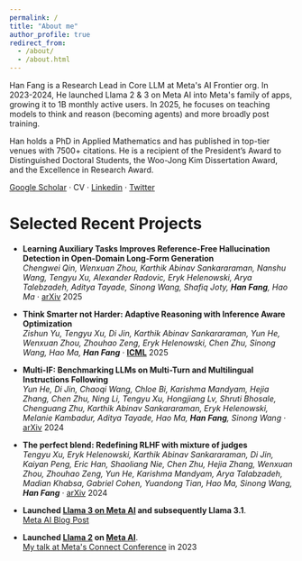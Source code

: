```yaml
---
permalink: /
title: "About me"
author_profile: true
redirect_from: 
  - /about/
  - /about.html
---
```


Han Fang is a Research Lead in Core LLM at Meta's AI Frontier org. In 2023-2024, He launched Llama 2 & 3 on Meta AI into Meta's family of apps, growing it to 1B monthly active users. In 2025, he focuses on teaching models to think and reason (becoming agents) and more broadly post training.
​

Han holds a PhD in Applied Mathematics and has published in top-tier venues with 7500+ citations. He is a recipient of the President’s Award to Distinguished Doctoral Students, the Woo-Jong Kim Dissertation Award, and the Excellence in Research Award.

[Google Scholar](https://scholar.google.com/citations?user=mQIqIVwAAAAJ) · CV · [Linkedin](https://www.linkedin.com/in/hfang15/) · [Twitter](https://x.com/Han_Fang_)

Selected Recent Projects
======

* **Learning Auxiliary Tasks Improves Reference-Free Hallucination Detection in Open-Domain Long-Form Generation**  
  *Chengwei Qin, Wenxuan Zhou, Karthik Abinav Sankararaman, Nanshu Wang, Tengyu Xu, Alexander Radovic, Eryk Helenowski, Arya Talebzadeh, Aditya Tayade, Sinong Wang, Shafiq Joty, **Han Fang**, Hao Ma* · [arXiv](https://arxiv.org/abs/2505.12265) 2025

<!-- * **Improving Model Factuality with Fine-grained Critique-based Evaluator**  
  *Yiqing Xie, Wenxuan Zhou, Pradyot Prakash, Di Jin, Yuning Mao, Quintin Fettes, Arya Talebzadeh, Sinong Wang, **Han Fang**, Carolyn Rose, Daniel Fried, Hejia Zhang* · ACL 2025 · [PDF](https://arxiv.org/abs/2410.18359)  -->

* **Think Smarter not Harder: Adaptive Reasoning with Inference Aware Optimization**  
  *Zishun Yu, Tengyu Xu, Di Jin, Karthik Abinav Sankararaman, Yun He, Wenxuan Zhou, Zhouhao Zeng, Eryk Helenowski, Chen Zhu, Sinong Wang, Hao Ma, **Han Fang*** · [**ICML**](https://arxiv.org/abs/2501.17974) 2025 

* **Multi-IF: Benchmarking LLMs on Multi-Turn and Multilingual Instructions Following**  
  *Yun He, Di Jin, Chaoqi Wang, Chloe Bi, Karishma Mandyam, Hejia Zhang, Chen Zhu, Ning Li, Tengyu Xu, Hongjiang Lv, Shruti Bhosale, Chenguang Zhu, Karthik Abinav Sankararaman, Eryk Helenowski, Melanie Kambadur, Aditya Tayade, Hao Ma, **Han Fang**, Sinong Wang* · [arXiv](https://arxiv.org/abs/2410.15553) 2024

* **The perfect blend: Redefining RLHF with mixture of judges**  
  *Tengyu Xu, Eryk Helenowski, Karthik Abinav Sankararaman, Di Jin, Kaiyan Peng, Eric Han, Shaoliang Nie, Chen Zhu, Hejia Zhang, Wenxuan Zhou, Zhouhao Zeng, Yun He, Karishma Mandyam, Arya Talabzadeh, Madian Khabsa, Gabriel Cohen, Yuandong Tian, Hao Ma, Sinong Wang, **Han Fang*** · [arXiv](https://arxiv.org/abs/2409.20370) 2024

* **Launched [Llama 3 on Meta AI](https://ai.meta.com/blog/meta-llama-3/) and subsequently Llama 3.1**.  
  [Meta AI Blog Post](https://ai.meta.com/blog/meta-llama-3-1/)

* **Launched [Llama 2](https://about.fb.com/news/2023/09/introducing-ai-powered-assistants-characters-and-creative-tools/) on [Meta AI](https://www.meta.ai/)**.  
  [My talk at Meta's Connect Conference](https://developers.facebook.com/videos/2023/building-metas-next-generation-ai-product-experiences-with-llama/) in 2023
